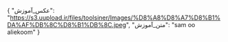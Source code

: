 {
    "عکس_آموزش": "https://s3.uupload.ir/files/toolsiner/Images/%D8%A8%D8%A7%D8%B1%DA%AF%DB%8C%D8%B1%DB%8C.jpeg", 
    "متن_آموزش": "sam oo aliekoom"
}
